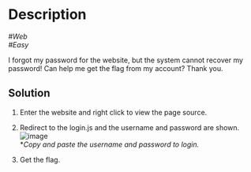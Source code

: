 # Description

_#Web_<br>
_#Easy_<br>

I forgot my password for the website, but the system cannot recover my password! Can help me get the flag from my account? Thank you.

## Solution

1. Enter the website and right click to view the page source.
2. Redirect to the login.js and the username and password are shown.
  ![image](https://github.com/user-attachments/assets/03a32a7c-d115-4634-9c19-5ed2c1c53dc8)<br>
  **Copy and paste the username and password to login.*

3. Get the flag.
